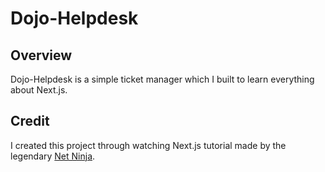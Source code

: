 # Dojo-Helpdesk

## Overview

Dojo-Helpdesk is a simple ticket manager which I built to learn everything about Next.js.

## Credit

I created this project through watching Next.js tutorial made by the legendary [Net Ninja](https://youtube.com/@NetNinja?si=24BDPQ0wmjk9Zeq5).
